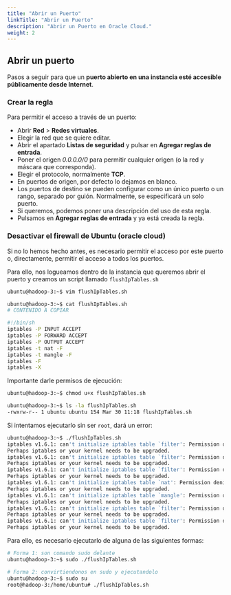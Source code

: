 ```yaml
---
title: "Abrir un Puerto"
linkTitle: "Abrir un Puerto"
description: "Abrir un Puerto en Oracle Cloud."
weight: 2
---
```


## Abrir un puerto

Pasos a seguir para que un **puerto abierto en una instancia esté accesible públicamente desde Internet**.

### Crear la regla

Para permitir el acceso a través de un puerto:

* Abrir **Red** > **Redes virtuales**.
* Elegir la red que se quiere editar.
* Abrir el apartado **Listas de seguridad** y pulsar en **Agregar reglas de entrada**.
* Poner el origen *0.0.0.0/0* para permitir cualquier origen (o la red y máscara que corresponda).
* Elegir el protocolo, normalmente **TCP**.
* En puertos de origen, por defecto lo dejamos en blanco.
* Los puertos de destino se pueden configurar como un único puerto o un rango, separado por guión. Normalmente, se especificará un solo puerto.
* Si queremos, podemos poner una descripción del uso de esta regla.
* Pulsamos en **Agregar reglas de entrada** y ya está creada la regla.

### Desactivar el firewall de Ubuntu (oracle cloud)

Si no lo hemos hecho antes, es necesario permitir el acceso por este puerto o, directamente, permitir el acceso a todos los puertos.

Para ello, nos logueamos dentro de la instancia que queremos abrir el puerto y creamos un script llamado `flushIpTables.sh`

```bash
ubuntu@hadoop-3:~$ vim flushIpTables.sh

ubuntu@hadoop-3:~$ cat flushIpTables.sh
# CONTENIDO A COPIAR

#!/bin/sh
iptables -P INPUT ACCEPT
iptables -P FORWARD ACCEPT
iptables -P OUTPUT ACCEPT
iptables -t nat -F
iptables -t mangle -F
iptables -F
iptables -X
```

Importante darle permisos de ejecución:

```bash
ubuntu@hadoop-3:~$ chmod u+x flushIpTables.sh

ubuntu@hadoop-3:~$ ls -la flushIpTables.sh
-rwxrw-r-- 1 ubuntu ubuntu 154 Mar 30 11:18 flushIpTables.sh
```

Si intentamos ejecutarlo sin ser `root`, dará un error:

```bash
ubuntu@hadoop-3:~$ ./flushIpTables.sh
iptables v1.6.1: can't initialize iptables table `filter': Permission denied (you must be root)
Perhaps iptables or your kernel needs to be upgraded.
iptables v1.6.1: can't initialize iptables table `filter': Permission denied (you must be root)
Perhaps iptables or your kernel needs to be upgraded.
iptables v1.6.1: can't initialize iptables table `filter': Permission denied (you must be root)
Perhaps iptables or your kernel needs to be upgraded.
iptables v1.6.1: can't initialize iptables table `nat': Permission denied (you must be root)
Perhaps iptables or your kernel needs to be upgraded.
iptables v1.6.1: can't initialize iptables table `mangle': Permission denied (you must be root)
Perhaps iptables or your kernel needs to be upgraded.
iptables v1.6.1: can't initialize iptables table `filter': Permission denied (you must be root)
Perhaps iptables or your kernel needs to be upgraded.
iptables v1.6.1: can't initialize iptables table `filter': Permission denied (you must be root)
Perhaps iptables or your kernel needs to be upgraded.
```

Para ello, es necesario ejecutarlo de alguna de las siguientes formas:

```bash
# Forma 1: son comando sudo delante
ubuntu@hadoop-3:~$ sudo ./flushIpTables.sh

# Forma 2: convirtiendonos en sudo y ejecutandolo
ubuntu@hadoop-3:~$ sudo su
root@hadoop-3:/home/ubuntu# ./flushIpTables.sh
```
